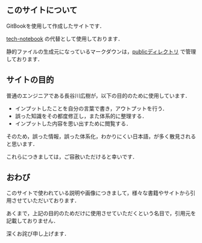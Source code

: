 ## このサイトについて

GitBookを使用して作成したサイトです．

[tech-notebook](https://github.com/hiroki-it/tech-notebook) の代替として使用しております．

静的ファイルの生成元になっているマークダウンは，[publicディレクトリ](https://github.com/hiroki-it/tech-notebook-gitbook/tree/main/public) で管理しております．

## サイトの目的

普通のエンジニアである長谷川広樹が，以下の目的のために使用しています．

- インプットしたことを自分の言葉で書き，アウトプットを行う．
- 誤った知識をその都度修正し，また体系的に整理する．
- インプットした内容を思い出すために閲覧する．

そのため，誤った情報，誤った体系化，わかりにくい日本語，が多く散見されると思います．

これらにつきましては，ご容赦いただけると幸いです．

## おわび

このサイトで使われている説明や画像につきまして，様々な書籍やサイトから引用させていただいております．

あくまで，上記の目的のためだけに使用させていただくという名目で，引用元を記載しておりません．

深くお詫び申し上げます．
